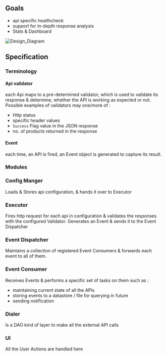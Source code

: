 
## Goals
* api specific healthcheck
* support for in-depth response analysis
* Stats & Dashboard


![Design_Diagram](Ala_Design.png?raw=true "Design_Diagram")

## Specification
### Terminology
#### Api validator
each Api maps to a pre-determined validator, which is used to validate its response & determine, whether the API is working as expected or not. Possible examples of validators may one/more of : 
* Http status
* specific header values
* `Success` Flag  value in the JSON response
* no. of products returned in the response

#### Event
each time, an API is fired, an Event object is generated to capture its result.

### Modules 

###  Config Manger
Loads & Stores api configuration, & hands it over to Executor
### Executor
Fires http request for each api in configuration & validates the responses with the configured Validator. Generates an Event & sends it to the Event Dispatcher
### Event Dispatcher
Maintains a collection of registered Event Consumers & forwards each event to all of them.

### Event Consumer
Receives Events & performs a specific set of tasks on them such as : 
* maintaining current state of all the APIs
* storing events to a datastore / file for querying in future
* sending notification

### Dialer
Is a DAO kind of layer to make all the external API calls 

### UI

All the User Actions are handled here

